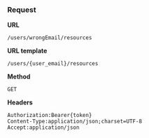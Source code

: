 ### Request

**URL**

`/users/wrongEmail/resources`

**URL template**

`/users/{user_email}/resources`

**Method**

`GET`

**Headers**

`Authorization:Bearer{token}`  
`Content-Type:application/json;charset=UTF-8`  
`Accept:application/json`  
